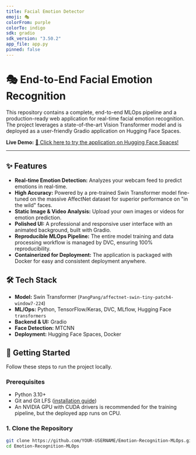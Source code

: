 ```yaml
---
title: Facial Emotion Detector
emoji: 🎭
colorFrom: purple
colorTo: indigo
sdk: gradio
sdk_version: "3.50.2"
app_file: app.py
pinned: false
---
```


# 🎭 End-to-End Facial Emotion Recognition

 <!-- Replace with a link to your final app screenshot -->

This repository contains a complete, end-to-end MLOps pipeline and a production-ready web application for real-time facial emotion recognition. The project leverages a state-of-the-art Vision Transformer model and is deployed as a user-friendly Gradio application on Hugging Face Spaces.

**Live Demo:** [🚀 Click here to try the application on Hugging Face Spaces!](https://huggingface.co/spaces/ALYYAN/Emotion-Recognition) <!-- Replace with your HF Space URL -->

---

## ✨ Features

-   **Real-time Emotion Detection:** Analyzes your webcam feed to predict emotions in real-time.
-   **High Accuracy:** Powered by a pre-trained Swin Transformer model fine-tuned on the massive AffectNet dataset for superior performance on "in the wild" faces.
-   **Static Image & Video Analysis:** Upload your own images or videos for emotion prediction.
-   **Polished UI:** A professional and responsive user interface with an animated background, built with Gradio.
-   **Reproducible MLOps Pipeline:** The entire model training and data processing workflow is managed by DVC, ensuring 100% reproducibility.
-   **Containerized for Deployment:** The application is packaged with Docker for easy and consistent deployment anywhere.

## 🛠️ Tech Stack

-   **Model:** Swin Transformer (`PangPang/affectnet-swin-tiny-patch4-window7-224`)
-   **ML/Ops:** Python, TensorFlow/Keras, DVC, MLflow, Hugging Face `transformers`
-   **Backend & UI:** Gradio
-   **Face Detection:** MTCNN
-   **Deployment:** Hugging Face Spaces, Docker

## 🚀 Getting Started

Follow these steps to run the project locally.

### Prerequisites

-   Python 3.10+
-   Git and Git LFS ([installation guide](https://git-lfs.github.com))
-   An NVIDIA GPU with CUDA drivers is recommended for the training pipeline, but the deployed app runs on CPU.

### 1. Clone the Repository

```bash
git clone https://github.com/YOUR-USERNAME/Emotion-Recognition-MLOps.git
cd Emotion-Recognition-MLOps
